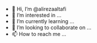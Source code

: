 - 👋 Hi, I’m @alirezaaltafi
- 👀 I’m interested in ...
- 🌱 I’m currently learning ...
- 💞️ I’m looking to collaborate on ...
- 📫 How to reach me ...

<!---
alirezaaltafi/alirezaaltafi is a ✨ special ✨ repository because its `README.md` (this file) appears on your GitHub profile.
You can click the Preview link to take a look at your changes.
--->

